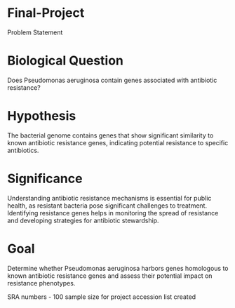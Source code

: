 # Final-Project
Problem Statement
# Biological Question
Does Pseudomonas aeruginosa contain genes associated with antibiotic resistance?
# Hypothesis
The bacterial genome contains genes that show significant similarity to known antibiotic resistance genes, indicating potential resistance to specific antibiotics.
# Significance
Understanding antibiotic resistance mechanisms is essential for public health, as resistant bacteria pose significant challenges to treatment. Identifying resistance genes helps in monitoring the spread of resistance and developing strategies for antibiotic stewardship.
# Goal
Determine whether Pseudomonas aeruginosa harbors genes homologous to known antibiotic resistance genes and assess their potential impact on resistance phenotypes.


SRA numbers - 100 sample size for project
accession list created
